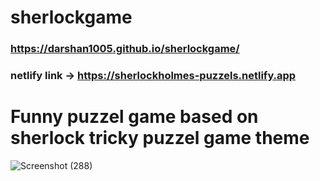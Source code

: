 # sherlockgame
### https://darshan1005.github.io/sherlockgame/
### netlify link -> https://sherlockholmes-puzzels.netlify.app
# Funny puzzel game based on sherlock tricky puzzel game theme
![Screenshot (288)](https://github.com/darshan1005/sherlockgame/assets/114302987/59da03ec-64b5-46cb-b5ca-faafb1d8f3ee)

